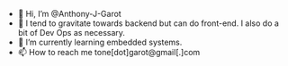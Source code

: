 - 👋 Hi, I’m @Anthony-J-Garot
- 👀 I tend to gravitate towards backend but can do front-end. I also do a bit of Dev Ops as necessary.
- 🌱 I’m currently learning embedded systems.
- 📫 How to reach me tone[dot]garot@gmail[.]com

<!---
Anthony-J-Garot/Anthony-J-Garot is a ✨ special ✨ repository because its `README.md` (this file) appears on your GitHub profile.
You can click the Preview link to take a look at your changes.
--->
